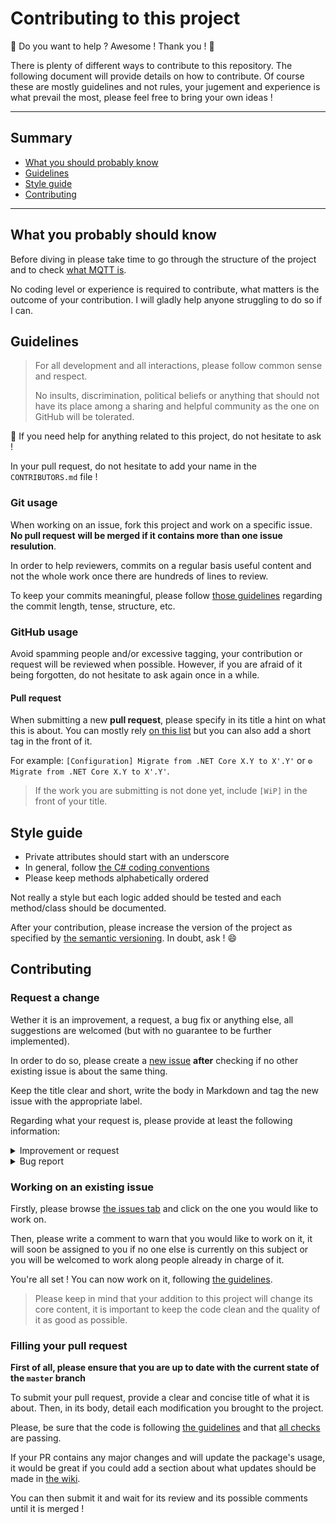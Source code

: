 # Contributing to this project

🎊 Do you want to help ? Awesome ! Thank you ! 🎉  

There is plenty of different ways to contribute to this repository. The 
following document will provide details on how to contribute. Of course
these are mostly guidelines and not rules, your jugement and experience is
what prevail the most, please feel free to bring your own ideas !

---

## Summary

- [What you should probably know](#what-you-probably-should-know)
- [Guidelines](#guidelines)
- [Style guide](#style-guide)
- [Contributing](#contributing)

---

## What you probably should know

Before diving in please take time to go through the structure of the project and to check
[what MQTT is](http://mqtt.org/).

No coding level or experience is required to contribute, what matters is the outcome of
your contribution. I will gladly help anyone struggling to do so if I can.

## Guidelines

> For all development and all interactions, please follow common sense and respect.
>
> No insults, discrimination, political beliefs or anything that should not have its place among
> a sharing and helpful community as the one on GitHub will be tolerated.

📝 If you need help for anything related to this project, do not hesitate to ask !

In your pull request, do not hesitate to add your name in the `CONTRIBUTORS.md` file !

### Git usage

When working on an issue, fork this project and work on a specific issue. **No pull request**
**will be merged if it contains more than one issue resulution**.

In order to help reviewers, commits on a regular basis useful content and not the whole work once
there are hundreds of lines to review.

To keep your commits meaningful, please follow
[those guidelines](https://github.com/pBouillon/git_tutorials/blob/master/methodology/commit_rules.md)
regarding the commit length, tense, structure, etc.

### GitHub usage

Avoid spamming people and/or excessive tagging, your contribution or request will be reviewed when
possible. However, if you are afraid of it being forgotten, do not hesitate to ask again once in a
while.

#### Pull request

When submitting a new **pull request**, please specify in its title a hint on what this is about.
You can mostly rely [on this list](https://github.com/pBouillon/git_tutorials/blob/master/methodology/emoji_commit_list.md)
but you can also add a short tag in the front of it.

For example: `[Configuration] Migrate from .NET Core X.Y to X'.Y'` or `⚙️ Migrate from .NET Core X.Y to X'.Y'`.

> If the work you are submitting is not done yet, include `[WiP]` in the front of your title.

## Style guide

- Private attributes should start with an underscore
- In general, follow [the C# coding conventions](https://docs.microsoft.com/en-us/dotnet/csharp/programming-guide/inside-a-program/coding-conventions)
- Please keep methods alphabetically ordered

Not really a style but each logic added should be tested and each method/class should be documented.

After your contribution, please increase the version of the project as specified by
[the semantic versioning](https://semver.org/). In doubt, ask ! 😄

## Contributing

### Request a change

Wether it is an improvement, a request, a bug fix or anything else, all suggestions are welcomed
(but with no guarantee to be further implemented).

In order to do so, please create a [new issue](https://github.com/pBouillon/MqttTopicBuilder/issues/new)
**after** checking if no other existing issue is about the same thing.

Keep the title clear and short, write the body in Markdown and tag the new issue with the appropriate
label.

Regarding what your request is, please provide at least the following information:

<details>
    <summary>
        Improvement or request
    </summary>
    <p><ul>
        <li>What you think is missing</li>
        <li>Why do you think it is missing and has its place in this project</li>
        <li>Any resources to help to its development (documentation, PoC, existing sources, etc.)</li>
    </ul></p>
</details>

<details>
    <summary>
        Bug report
    </summary>
    <p><ul>
        <li>Comprehensive and descriptive description of the bug</li>
        <li>Clear examples and steps to demonstrate this bug</li>
        <li>The expected outcome and the actual result</li>
        <li>If possible, the stack trace of the error</li>
    </ul></p>
</details>

### Working on an existing issue

Firstly, please browse [the issues tab](https://github.com/pBouillon/MqttTopicBuilder/issues) and
click on the one you would like to work on.

Then, please write a comment to warn that you would like to work on it, it will soon be assigned to
you if no one else is currently on this subject or you will be welcomed to work along people already
in charge of it.

You're all set ! You can now work on it, following [the guidelines](#guidelines).

> Please keep in mind that your addition to this project will change its core content,
> it is important to keep the code clean and the quality of it as good as possible.

### Filling your pull request

**First of all, please ensure that you are up to date with the current state of the `master` branch**

To submit your pull request, provide a clear and concise title of what it is about. Then, in its
body, detail each modification you brought to the project.

Please, be sure that the code is following [the guidelines](#guidelines) and that
[all checks](https://github.com/pBouillon/MqttTopicBuilder/actions) are passing.

If your PR contains any major changes and will update the package's usage, it would be great
if you could add a section about what updates should be made in [the wiki](https://github.com/pBouillon/MqttTopicBuilder/wiki).

You can then submit it and wait for its review and its possible comments until it is merged !
